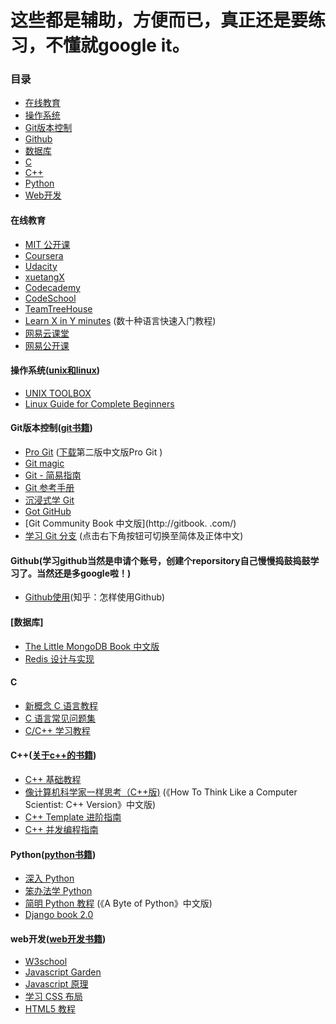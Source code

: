 
这些都是辅助，方便而已，真正还是要练习，不懂就google it。
==================

### 目录
 * [在线教育](#在线教育)
 * [操作系统](#操作系统)
 * [Git版本控制](#Git版本控制)
 * [Github](#github)
 * [数据库](#数据库)
 * [C](#c)
 * [C++](#c++)
 * [Python](#python)
 * [Web开发](#web开发)


#### 在线教育
 * [MIT 公开课](http://ocw.mit.edu/courses/translated-courses/simplified-chinese/)
 * [Coursera](https://www.coursera.org/courses?orderby=upcoming&lngs=zh)
 * [Udacity](https://www.udacity.com/)
 * [xuetangX](https://www.xuetangx.com/)
 * [Codecademy](http://www.codecademy.com/?locale_code=zh)
 * [CodeSchool](https://www.codeschool.com/)
 * [TeamTreeHouse](http://teamtreehouse.com/)
 * [Learn X in Y minutes](http://learnxinyminutes.com/) (数十种语言快速入门教程)
 * [网易云课堂](http://study.163.com/)
 * [网易公开课](http://open.163.com)


#### 操作系统([unix和linux](https://www.dropbox.com/sh/45giyq5vzs7dhih/AABmirO2JQFmbgta1Jk1ACCRa?dl=0))
 * [UNIX TOOLBOX](http://cb.vu/unixtoolbox_zh_CN.xhtml)
 * [Linux Guide for Complete Beginners](http://happypeter.github.io/LGCB/book/)


#### Git版本控制([git书籍](https://www.dropbox.com/sh/o8v8u1csywixdpb/AADXbIXaICAn2GeuY-AbwpIta?dl=0))
 * [Pro Git](http://git-scm.com/book/zh) ([下载](https://progit2.s3.amazonaws.com/zh/2014-12-09-b11f1/progit-zh.208.pdf)第二版中文版Pro Git )
 * [Git magic](http://www-cs-students.stanford.edu/~blynn/gitmagic/intl/zh_cn/)
 * [Git - 简易指南](http://rogerdudler.github.io/git-guide/index.zh.html)
 * [Git 参考手册](http://gitref.justjavac.com/)
 * [沉浸式学 Git](http://igit.linuxtoy.org/index.html)
 * [Got GitHub](https://github.com/gotgit/gotgithub)
 * [Git Community Book 中文版](http://gitbook.                   .com/)
 * [学习 Git 分支](http://pcottle.github.io/learnGitBranching/) (点击右下角按钮可切换至简体及正体中文)


#### Github(学习github当然是申请个账号，创建个reporsitory自己慢慢捣鼓捣鼓学习了。当然还是多google啦！)
 * [Github使用](http://www.zhihu.com/question/20070065)(知乎：怎样使用Github)


#### [数据库]
 * [The Little MongoDB Book 中文版](https://github.com/justinyhuang/the-little-mongodb-book-cn)
 * [Redis 设计与实现](http://www.redisbook.com)


#### C
 * [新概念 C 语言教程](https://github.com/limingth/NCCL)
 * [C 语言常见问题集](http://c-faq-chn.sourceforge.net/ccfaq/ccfaq.html)
 * [C/C++ 学习教程](http://doc.lellansin.com/)


#### C++([关于c++的书籍](https://www.dropbox.com/sh/oatuqd51owqlq41/AAAiyhgKIdMS4fYF7dd51wRWa?dl=0))
 * [C++ 基础教程](http://www.prglab.com/cms/)
 * [像计算机科学家一样思考（C++版)](http://www.ituring.com.cn/book/1203) (《How To Think Like a Computer Scientist: C++ Version》中文版)
 * [C++ Template 进阶指南](https://github.com/wuye9036/CppTemplateTutorial)
 * [C++ 并发编程指南](https://github.com/forhappy/A-Detailed-Cplusplus-Concurrency-Tutorial)


#### Python([python书籍](https://www.dropbox.com/sh/nnaoco725ww33dg/AAAyw6BQkDY3J69YJOB8V9dOa?dl=0))
 * [深入 Python](http://woodpecker.org.cn/diveintopython/)
 * [笨办法学 Python](http://sebug.net/paper/books/LearnPythonTheHardWay/)
 * [简明 Python 教程](http://woodpecker.org.cn/abyteofpython_cn/chinese/) (《A Byte of Python》中文版)
 * [Django book 2.0](http://djangobook.py3k.cn/2.0/)


#### web开发([web开发书籍](https://www.dropbox.com/sh/xcgoz8oftm47mx8/AACZLbY-lNd6FfSUEY1KM7yfa?dl=0))
 * [W3school](http://www.w3school.com.cn/)
 * [Javascript Garden](http://bonsaiden.github.io/JavaScript-Garden/zh/)
 * [Javascript 原理](http://typeof.net/s/jsmech/)
 * [学习 CSS 布局](http://zh.learnlayout.com/)
 * [HTML5 教程](http://www.w3school.com.cn/html5/)
